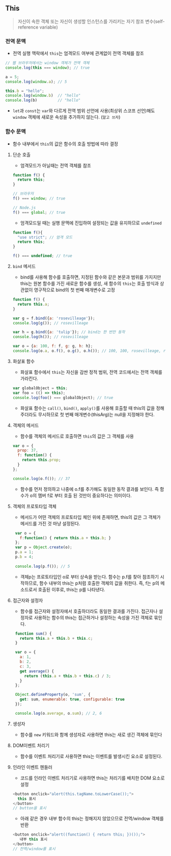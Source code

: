 ## This 
> 자신이 속한 객체 또는 자신이 생성할 인스턴스를 가리키는 자기 참조 변수(self-reference variable)
 
 ### 전역 문맥 
 * 전역 실행 맥락에서 `this`는 엄격모드 여부에 관계없이 전역 객체를 참조
 
 ```javascript
 // 웹 브라우저에서는 window 객체가 전역 객체
 console.log(this === window); // true

 a = 5;
 console.log(window.a); // 5

 this.b = "hello";
 console.log(window.b)  // "hello"
 console.log(b)         // "hello"
 ```
 * `let`과 `const`는 `var`와 다르게 전역 범위 선언에 사용(최상위 스코프 선언)해도 `window` 객체에 새로운 속성을 추가하지 않는다. (`알고 쓰자`)

### 함수 문맥
 * 함수 내부에서 `this`의 값은 함수의 호출 방법에 따라 결정
 1. 단순 호출
    
    * 엄격모드가 아닐때는 전역 객체를 참조
    
     ```javascript
     function f() {
       return this;
     }

     // 브라우저
     f() === window; // true

     // Node.js
     f() === global; // true
     ```
    * 엄격모드일 때는 실행 문맥에 진입하여 설정되는 값을 유지하므로 `undefined`
     ```javascript
     function f(){
       "use strict"; // 엄격 모드
       return this;
     }

     f() === undefined; // true
     ```
2. `bind` 메서드
   
   * bind를 사용해 함수를 호출하면, 지정된 함수와 같은 본문과 범위를 가지지만 this는 원본 함수를 가진 새로운 함수를 생성, 새 함수의 `this`는 호출 방식과 상관없이 영구적으로 bind의 첫 번째 매개변수로 고정
   
    ```javascript
    function f() {
      return this.a;
    }

    var g = f.bind({a: 'rosevilleage'});
    console.log(g()); // rosevilleage

    var h = g.bind({a: 'tulip'}); // bind는 한 번만 동작
    console.log(h()); // rosevilleage

    var o = {a: 100, f: f, g: g, h: h};
    console.log(o.a, o.f(), o.g(), o.h()); // 100, 100, rosevilleage, rosevilleage
    ```
 
3. 화살표 함수
    
    * 화살표 함수에서 `this`는 자신을 감싼 정적 범위, 전역 코드에서는 전역 객체를 가라킨다.
    
     ```javascript
     var globalObject = this;
     var foo = (() => this);
     console.log(foo() === globalObject); // true
     ```
    
    * 화살표 함수는 `call()`, `bind()`, `apply()`를 사용해 호출할 때 this의 값을 정해주더라도 무시하므로 첫 번째 매개변수(thisArg)는 null을 지정해야 한다.

4. 객체의 메서드
   * 함수를 객체의 메서드로 호출하면 `this`의 값은 그 객체를 사용
    ```javascript
    var o = {
      prop: 37,
      f: function() {
        return this.prop;
      }
    };

    console.log(o.f()); // 37
    ```
   * 함수를 먼저 정의하고 나중에 o.f를 추가해도 동일한 동작 결과를 보인다. 즉 함수가 o의 멤버 f로 부터 호출 된 것만이 중요하다는 의미이다.

5. 객체의 프로토타입 객체
   * 메서드가 어떤 객체의 프로토타입 체인 위에 존재하면, this의 값은 그 객체가 메서드를 가진 것 마냥 설정된다.
    ```javascript
     var o = {
       f:function() { return this.a + this.b; }
     };
     var p = Object.create(o);
     p.a = 1;
     p.b = 4;
     
     console.log(p.f()); // 5
    ```
   * 객체p는 프로토타입인 o로 부터 상속을 받는다. 함수는 p.f를 찾아 참조하기 시작하므로, 함수 내부의 this는 p처럼 호출한 객체의 값을 취한다. 즉, f는 p의 메소드로서 호출된 이후로, this는 p를 나타낸다.
   
6. 접근자와 설정자
   * 함수를 접근자와 설정자에서 호출하더라도 동일한 결과를 가진다. 접근자나 설정자로 사용하는 함수의 this는 접근하거나 설정하는 속성을 가진 객체로 묶인다.
    ```javascript
     function sum() {
       return this.a + this.b + this.c;
     }

     var o = {
       a: 1,
       b: 2,
       c: 3,
       get average() {
         return (this.a + this.b + this.c) / 3;
       }
     };

     Object.defineProperty(o, 'sum', {
       get: sum, enumerable: true, configurable: true
     });

     console.log(o.average, o.sum); // 2, 6
    ```
 7. 생성자
    * 함수를 `new` 키워드와 함께 생성자로 사용하면 this는 새로 생긴 객체에 묶인다
 
 8. DOM이벤트 처리기
    * 함수를 이벤트 처리기로 사용하면 this는 이벤트를 발생시킨 요소로 설정된다. 
    
 9. 인라인 이벤트 헨들러
    * 코드를 인라인 이벤트 처리기로 사용하면 this는 처리기를 배치한 DOM 요소로 설정
     ```javascript
     <button onclick="alert(this.tagName.toLowerCase());">
       this 표시
     </button>
     //	button을 표시
     ```
    * 아래 같은 경우 내부 함수의 this는 정해지지 않았으므로 전역/window 객체를 반환
     ```javascript
     <button onclick="alert((function() { return this; })());">
        내부 this 표시
     </button>
     // 전역/window를 표시
     ```